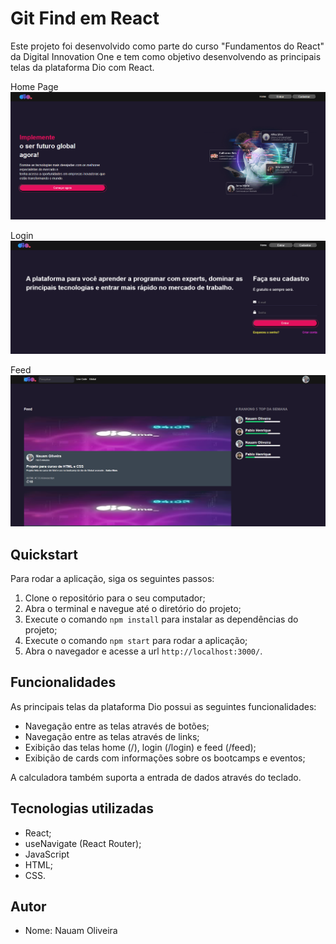 Git Find em React
====================

Este projeto foi desenvolvido como parte do curso "Fundamentos do React" da Digital Innovation One e tem como objetivo desenvolvendo as principais telas da plataforma Dio com React.

Home Page
![Home Page](screenshot1.png)

Login
![Login](screenshot2.png)

Feed
![Feed](screenshot3.png)

Quickstart
----------

Para rodar a aplicação, siga os seguintes passos:

1.  Clone o repositório para o seu computador;
2.  Abra o terminal e navegue até o diretório do projeto;
3.  Execute o comando `npm install` para instalar as dependências do projeto;
4.  Execute o comando `npm start` para rodar a aplicação;
5.  Abra o navegador e acesse a url `http://localhost:3000/`.

Funcionalidades
---------------

As principais telas da plataforma Dio possui as seguintes funcionalidades:

*   Navegação entre as telas através de botões;	
*   Navegação entre as telas através de links;
*   Exibição das telas home (/), login (/login) e feed (/feed);
*   Exibição de cards com informações sobre os bootcamps e eventos;

A calculadora também suporta a entrada de dados através do teclado.

Tecnologias utilizadas
----------------------

*   React;
*   useNavigate (React Router);
*   JavaScript
*   HTML;
*   CSS.

Autor
-----

*   Nome: Nauam Oliveira